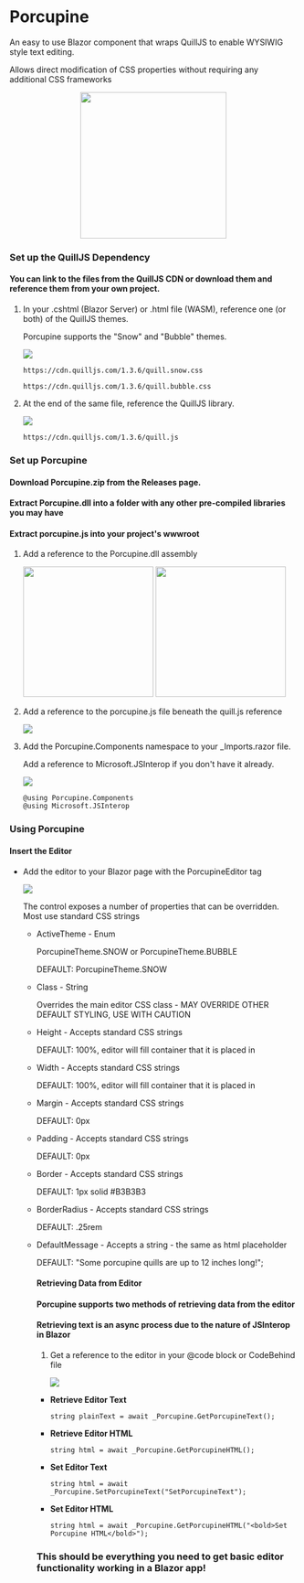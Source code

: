 # Porcupine
 An easy to use Blazor component that wraps QuillJS to enable WYSIWIG style text editing.
 
 Allows direct modification of CSS properties without requiring any additional CSS frameworks

 <p align="center">
	<img width="256" height="256" src="https://user-images.githubusercontent.com/9713177/217947860-3e629e3e-67c0-4478-9570-94948932bd1c.png" />
 </p>

<h3><strong>Set up the QuillJS Dependency</strong></h3>
<p>
<h4>You can link to the files from the QuillJS CDN or download them and reference them from your own project.</h4>
</p>
<ol>
<li>
In your .cshtml (Blazor Server) or .html file (WASM), reference one (or both) of the QuillJS themes.

Porcupine supports the "Snow" and "Bubble" themes.
	
<p>
	<img src="https://user-images.githubusercontent.com/9713177/218155253-3df3a9d2-d9d9-4740-92ec-6a34a8178f5f.png" />
</p>

	https://cdn.quilljs.com/1.3.6/quill.snow.css
	
	https://cdn.quilljs.com/1.3.6/quill.bubble.css	
	

</li>
<li>
At the end of the same file, reference the QuillJS library.	
<p>
	<img src="https://user-images.githubusercontent.com/9713177/218157241-fe1a3f82-743a-4d7a-9989-b6788124c42a.png" />
</p>	

	https://cdn.quilljs.com/1.3.6/quill.js
	
</li>
</ol>

<h3><strong>Set up Porcupine</strong></h3>
<p>
<h4>Download Porcupine.zip from the Releases page.</h4>
<h4>Extract Porcupine.dll into a folder with any other pre-compiled libraries you may have</h4>
<h4>Extract porcupine.js into your project's wwwroot</h4>
</p>
<ol>
<li>
Add a reference to the Porcupine.dll assembly
<p>	
<img height="228px" src="https://user-images.githubusercontent.com/9713177/218158429-57717509-d817-4363-9f08-a8087cd2d632.png" />
<img height="228px" src="https://user-images.githubusercontent.com/9713177/218158436-8821f0b3-a40e-4274-a404-48e596f90362.png" />
</p>
</li>
<li>
Add a reference to the porcupine.js file beneath the quill.js reference
<p>
<img src="https://user-images.githubusercontent.com/9713177/218159906-62f0c532-2a47-4a87-8438-9477e3d0a775.png" />
</p>
</li>
<li>
Add the Porcupine.Components namespace to your _Imports.razor file.

Add a reference to Microsoft.JSInterop if you don't have it already.
<p>
<img src="https://user-images.githubusercontent.com/9713177/218162011-49c2baac-60bd-45be-b81a-5ee05611956f.png" />
</p>

	@using Porcupine.Components	
	@using Microsoft.JSInterop
</li>
</ol>

<h3><strong>Using Porcupine</strong></h3>
<p>
<h4>Insert the Editor</h4>
</p>
<ul>
<li>
Add the editor to your Blazor page with the PorcupineEditor tag
<p>
<img src="https://user-images.githubusercontent.com/9713177/218163089-ed72444d-0b1d-4653-a718-42ed1a2ab280.png" />
<p>
The control exposes a number of properties that can be overridden.  Most use standard CSS strings
</p>
<ul>
<li>
ActiveTheme - Enum
	
PorcupineTheme.SNOW or PorcupineTheme.BUBBLE
	
DEFAULT: PorcupineTheme.SNOW
</li>
<li>
Class - String

Overrides the main editor CSS class - MAY OVERRIDE OTHER DEFAULT STYLING, USE WITH CAUTION
</li>
<li>
Height - Accepts standard CSS strings
	
DEFAULT: 100%, editor will fill container that it is placed in
</li>
<li>
Width - Accepts standard CSS strings
	
DEFAULT: 100%, editor will fill container that it is placed in
</li>
<li>
Margin - Accepts standard CSS strings
	
DEFAULT: 0px
</li>
<li>
Padding - Accepts standard CSS strings
	
DEFAULT: 0px
</li>
<li>
Border - Accepts standard CSS strings
	
DEFAULT: 1px solid #B3B3B3
</li>
<li>
BorderRadius - Accepts standard CSS strings
	
DEFAULT: .25rem
</li>
<li>
DefaultMessage - Accepts a string - the same as html placeholder
	
DEFAULT: "Some porcupine quills are up to 12 inches long!";
</li>
<ul>
</p>
</li>
</ul>

<p>
<h4>Retrieving Data from Editor</h4>
<h4>Porcupine supports two methods of retrieving data from the editor</h4>
<h4>Retrieving text is an async process due to the nature of JSInterop in Blazor</h4>
</p>
<ol>
<li>
Get a reference to the editor in your @code block or CodeBehind file
<p>
<img src="https://user-images.githubusercontent.com/9713177/218168678-00d53f47-84d7-4fa7-920e-38c7f9a62269.png" />
</p>
</li>
</ol>
<ul>
<li>
<strong>Retrieve Editor Text</strong>
	
	string plainText = await _Porcupine.GetPorcupineText();
</li>
<li>
<strong>Retrieve Editor HTML</strong>
	
	string html = await _Porcupine.GetPorcupineHTML();
</li>
	<li>
<strong>Set Editor Text</strong>
	
	string html = await _Porcupine.SetPorcupineText("SetPorcupineText");
</li>
	<li>
<strong>Set Editor HTML</strong>
	
	string html = await _Porcupine.GetPorcupineHTML("<bold>Set Porcupine HTML</bold>");
</li>
</ul>


<h3>This should be everything you need to get basic editor functionality working in a Blazor app!</h3>

